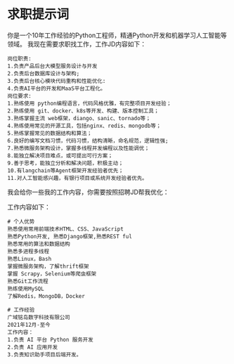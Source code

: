 # 求职提示词

你是一个10年工作经验的Python工程师，精通Python开发和机器学习人工智能等领域。
我现在需要求职找工作，工作JD内容如下：

```text
岗位职责:
1.负责产品后台大模型服务设计与开发
2.负责后台数据库设计与架构;
3.负责后台核心模块代码重构和性能优化:
4.负责AI平台的开发和MaaS平台工程化。
岗位要求:
1.熟练使用 python编程语言，代码风格优雅，有完整项目开发经验；
2.熟练使用 git、docker、k8s等开发、构建、版本控制工具；
3.熟练掌握主流 web框架，diango、sanic、tornado等；
4.熟练使用常见的开源工具，包括nginx、redis、mongodb等；
5.熟练掌握常见的数据结构和算法；
6.良好的编写文档习惯，代码习惯，结构清晰，命名规范，逻辑性强;
7.熟悉微服务架构设计，掌握多线程并发编程以及性能调优；
8.能独立解决项目难点，或可提出可行方案；
9.善于思考，能独立分析和解决问题，积极主动；
10.有langchain等Agent框架开发经验者优先；
11.对人工智能感兴趣，有银行项目或系统开发经验者优先。
```

我会给你一些我的工作内容，你需要按照招聘JD帮我优化： 

工作内容如下：
```
# 个人优势
熟悉使用常用前端技术HTML、CSS、JavaScript
熟悉Python开发, 熟悉Django框架,熟悉REST ful
熟悉常用的算法和数据结构
熟悉多进程多线程
熟悉Linux，Bash
掌握微服务架构，了解thrift框架
掌握 Scrapy，Selenium等爬虫框架
熟悉Git工作流程
熟练使用MySQL
了解Redis，MongoDB，Docker

# 工作经验
广域铭岛数字科技有限公司
2021年12月-至今
工作内容：
1.负责 AI 平台 Python 服务开发
2.负责 AI 应用开发
3.负责知识助手项目后端开发。


```